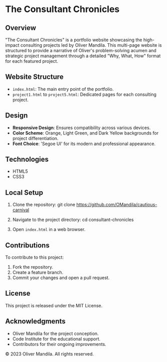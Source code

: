 # The Consultant Chronicles

## Overview

"The Consultant Chronicles" is a portfolio website showcasing the high-impact consulting projects led by Oliver Mandila. This multi-page website is structured to provide a narrative of Oliver's problem-solving acumen and strategic project management through a detailed "Why, What, How" format for each featured project.

## Website Structure

- `index.html`: The main entry point of the portfolio.
- `project1.html` to `project5.html`: Dedicated pages for each consulting project.

## Design

- **Responsive Design**: Ensures compatibility across various devices.
- **Color Scheme**: Orange, Light Green, and Dark Yellow backgrounds for project differentiation.
- **Font Choice**: 'Segoe UI' for its modern and professional appearance.

## Technologies

- HTML5
- CSS3

## Local Setup

1. Clone the repository:
git clone https://github.com/OMandila/cautious-carnival

2. Navigate to the project directory:
cd consultant-chronicles

3. Open `index.html` in a web browser.

## Contributions

To contribute to this project:

1. Fork the repository.
2. Create a feature branch.
3. Commit your changes and open a pull request.

## License

This project is released under the MIT License.

## Acknowledgments

- Oliver Mandila for the project conception.
- Code Institute for the educational support.
- Contributors for their ongoing improvements.

© 2023 Oliver Mandila. All rights reserved.
